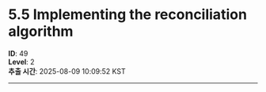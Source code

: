 # 5.5 Implementing the reconciliation algorithm

**ID**: 49  
**Level**: 2  
**추출 시간**: 2025-08-09 10:09:52 KST

---

<!-- 내용 추출 실패: start_pos=4337, end_pos=908 -->


